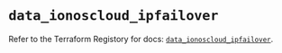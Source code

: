# `data_ionoscloud_ipfailover`

Refer to the Terraform Registory for docs: [`data_ionoscloud_ipfailover`](https://registry.terraform.io/providers/ionos-cloud/ionoscloud/6.4.2/docs/data-sources/ipfailover).
